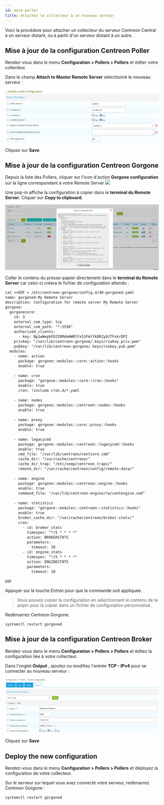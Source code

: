 ```yaml
---
id: move-poller
title: Attachez le collecteur à un nouveau serveur
---
```


Voici la procédure pour attacher un collecteur du serveur Centreon Central à un serveur distant, ou à partir d'un
serveur distant à un autre.

## Mise à jour de la configuration Centreon Poller

Rendez-vous dans le menu **Configuration > Pollers > Pollers** et éditer votre collecteur.

Dans le champ **Attach to Master Remote Server** sélectionné le nouveau serveur :

![image](../../assets/monitoring/monitoring-servers/move_poller_conf_1.png)

Cliquez sur **Save**.

## Mise à jour de la configuration Centreon Gorgone

Depuis la liste des Pollers, cliquer sur l'icon d'action **Gorgone
configuration** sur la ligne correspondant à votre Remote Server <img src="../../assets/monitoring/monitoring-servers/gorgone-configuration.png" width="32" />

Une pop-in affiche la configuration à copier dans le **terminal du Remote
Server**.
Cliquer sur **Copy to clipboard**.

![image](../../assets/monitoring/monitoring-servers/remote-gorgone-display-config.png)

Coller le contenu du presse-papier directement dans le **terminal du Remote
Server** car celui-ci créera le fichier de configuration attendu :

```shell
cat <<EOF > /etc/centreon-gorgone/config.d/40-gorgoned.yaml
name: gorgoned-My Remote Server
description: Configuration for remote server My Remote Server
gorgone:
  gorgonecore:
    id: 3
    external_com_type: tcp
    external_com_path: "*:5556"
    authorized_clients:
      - key: Np1wWwpbFD2I0MdeHWRlFx51FmlYkDRZy9JTFxkrDPI
    privkey: "/var/lib/centreon-gorgone/.keys/rsakey.priv.pem"
    pubkey: "/var/lib/centreon-gorgone/.keys/rsakey.pub.pem"
  modules:
    - name: action
      package: gorgone::modules::core::action::hooks
      enable: true

    - name: cron
      package: "gorgone::modules::core::cron::hooks"
      enable: true
      cron: !include cron.d/*.yaml

    - name: nodes
      package: gorgone::modules::centreon::nodes::hooks
      enable: true

    - name: proxy
      package: gorgone::modules::core::proxy::hooks
      enable: true

    - name: legacycmd
      package: gorgone::modules::centreon::legacycmd::hooks
      enable: true
      cmd_file: "/var/lib/centreon/centcore.cmd"
      cache_dir: "/var/cache/centreon/"
      cache_dir_trap: "/etc/snmp/centreon_traps/"
      remote_dir: "/var/cache/centreon/config/remote-data/"

    - name: engine
      package: gorgone::modules::centreon::engine::hooks
      enable: true
      command_file: "/var/lib/centreon-engine/rw/centengine.cmd"

    - name: statistics
      package: "gorgone::modules::centreon::statistics::hooks"
      enable: true
      broker_cache_dir: "/var/cache/centreon/broker-stats/"
      cron:
        - id: broker_stats
          timespec: "*/5 * * * *"
          action: BROKERSTATS
          parameters:
            timeout: 10
        - id: engine_stats
          timespec: "*/5 * * * *"
          action: ENGINESTATS
          parameters:
            timeout: 10

EOF
```

Appuyer sur la touche *Entrée* pour que la commande soit appliquée.

> Vous pouvez copier la configuration en sélectionnant le contenu de la popin
> pour la copier dans un fichier de configuration personnalisé.

Redémarrez Centreon Gorgone:
```shell
systemctl restart gorgoned
```

## Mise à jour de la configuration Centreon Broker

Rendez-vous dans le menu **Configuration > Pollers > Pollers** et éditez la configuration liée à votre collecteur.

Dans l'onglet **Output** , ajoutez ou modifiez l'entrée **TCP - IPv4** pour se connecter au nouveau serveur :

![image](../../assets/monitoring/monitoring-servers/move_poller_conf_2.png)

Cliquez sur **Save**

## Deploy the new configuration

Rendez-vous dans le menu **Configuration > Pollers > Pollers** et déployez la configuration de votre collecteur.

Sur le serveur sur lequel vous avez connecté votre serveur, redémarrez Centreon Gorgone :
```shell
systemctl restart gorgoned
```
